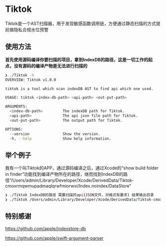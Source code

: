 # Tiktok
Tiktok是一个AST扫描器，用于发现敏感函数调用链，方便通过静态扫描的方式提前做隐私合规水位预警

## 使用方法
**首先使用源码编译你要扫描的项目，拿到IndexDB的路径，这是一切工作的起点，没有源码的编译产物是无法进行扫描的**

```bash
❯ ./Tiktok -h                                                                                                                                                                                                                                                                                  at 16:45:14
OVERVIEW: Tiktok v1.0.0

tiktok is a tool which scan indexDB AST to find api which one used.

USAGE: tiktok <index-db-path> <api-path> <out-put-path>

ARGUMENTS:
  <index-db-path>         The indexDB path for Tiktok.
  <api-path>              The api json file path for Tiktok.
  <out-put-path>          The output path for Tiktok.

OPTIONS:
  --version               Show the version.
  -h, --help              Show help information.
```

## 举个例子
我有一个叫Tiktok的APP，通过源码编译之后，通过Xcode的“show build folder in finder”功能找到编译产物所在的路径，继而找到IndexDB的路径“/Users/admin/Library/Developer/Xcode/DerivedData/Tiktok-cmoxrmqwmupadmaqlqrwfmiorwxi/Index.noindex/DataStore”

```bash
❯ ./Tiktok IndexDB的路径 需要扫描的api(JSON文件，对格式有要求) 结果输出目录
❯ ./Tiktok /Users/admin/Library/Developer/Xcode/DerivedData/Tiktok-cmoxrmqwmupadmaqlqrwfmiorwxi/Index.noindex/DataStore /Users/admin/Desktop/Tiktok/apis.json /Users/admin/Desktop/tiktok_out
```

## 特别感谢

https://github.com/apple/indexstore-db

https://github.com/apple/swift-argument-parser

